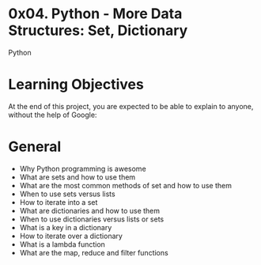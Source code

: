 # 0x04. Python - More Data Structures: Set, Dictionary
Python

# Learning Objectives
At the end of this project, you are expected to be able to explain to anyone, without the help of Google:

# General
* Why Python programming is awesome
* What are sets and how to use them
* What are the most common methods of set and how to use them
* When to use sets versus lists
* How to iterate into a set
* What are dictionaries and how to use them
* When to use dictionaries versus lists or sets
* What is a key in a dictionary
* How to iterate over a dictionary
* What is a lambda function
* What are the map, reduce and filter functions

